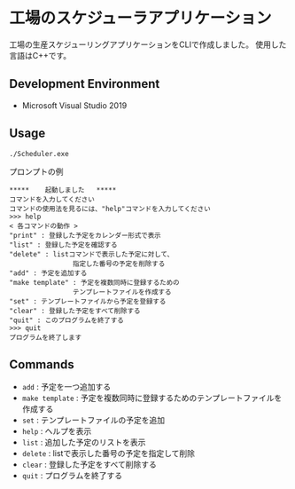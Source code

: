 # 工場のスケジューラアプリケーション
 工場の生産スケジューリングアプリケーションをCLIで作成しました。
 使用した言語はC++です。
## Development Environment
- Microsoft Visual Studio 2019
## Usage
```
./Scheduler.exe
```
プロンプトの例
```
*****    起動しました   *****
コマンドを入力してください
コマンドの使用法を見るには、"help"コマンドを入力してください
>>> help
< 各コマンドの動作 >
"print" : 登録した予定をカレンダー形式で表示    
"list" : 登録した予定を確認する
"delete" : listコマンドで表示した予定に対して、 
                指定した番号の予定を削除する    
"add" : 予定を追加する
"make template" : 予定を複数同時に登録するための
                テンプレートファイルを作成する  
"set" : テンプレートファイルから予定を登録する  
"clear" : 登録した予定をすべて削除する
"quit" : このプログラムを終了する
>>> quit
プログラムを終了します
```
## Commands
- `add`             : 予定を一つ追加する
- `make template`   : 予定を複数同時に登録するためのテンプレートファイルを作成する
- `set`             : テンプレートファイルの予定を追加
- `help`            : ヘルプを表示
- `list`            : 追加した予定のリストを表示
- `delete`          : listで表示した番号の予定を指定して削除
- `clear`           : 登録した予定をすべて削除する
- `quit`            : プログラムを終了する
